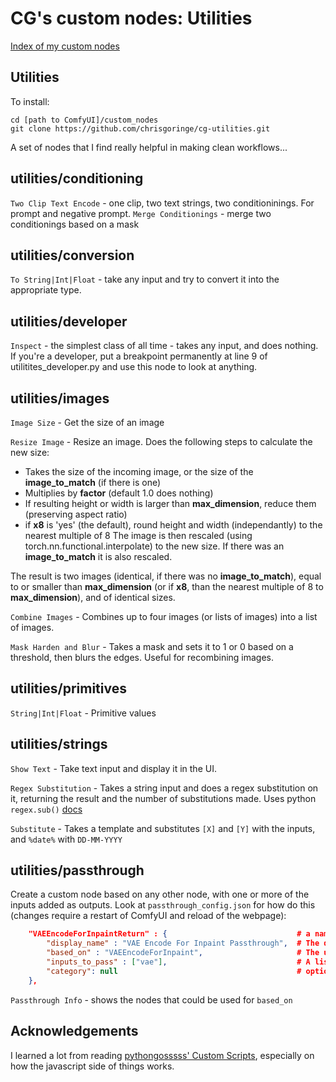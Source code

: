 # CG's custom nodes: Utilities

[Index of my custom nodes](https://github.com/chrisgoringe/cg-nodes-index)

## Utilities

To install:
```
cd [path to ComfyUI]/custom_nodes
git clone https://github.com/chrisgoringe/cg-utilities.git
```

A set of nodes that I find really helpful in making clean workflows...

## utilities/conditioning

`Two Clip Text Encode` - one clip, two text strings, two conditioninings. For prompt and negative prompt.
`Merge Conditionings` - merge two conditionings based on a mask

## utilities/conversion

`To String|Int|Float` - take any input and try to convert it into the appropriate type.

## utilities/developer

`Inspect` - the simplest class of all time - takes any input, and does nothing. If you're a developer, put a breakpoint permanently at line 9 of utilitites_developer.py
and use this node to look at anything.

## utilities/images

`Image Size` - Get the size of an image

`Resize Image` - Resize an image. Does the following steps to calculate the new size:
- Takes the size of the incoming image, or the size of the **image_to_match** (if there is one)
- Multiplies by **factor** (default 1.0 does nothing)
- If resulting  height or width is larger than **max_dimension**, reduce them (preserving aspect ratio)
- if **x8** is 'yes' (the default), round height and width (independantly) to the nearest multiple of 8
The image is then rescaled (using torch.nn.functional.interpolate) to the new size. If there was an **image_to_match** it is also rescaled.

The result is two images (identical, if there was no **image_to_match**), equal to or smaller than **max_dimension** (or if **x8**, than the nearest multiple of 8 to **max_dimension**), and of identical sizes.

`Combine Images` - Combines up to four images (or lists of images) into a list of images.

`Mask Harden and Blur` - Takes a mask and sets it to 1 or 0 based on a threshold, then blurs the edges. Useful for recombining images.

## utilities/primitives

`String|Int|Float` - Primitive values 

## utilities/strings

`Show Text` - Take text input and display it in the UI. 

`Regex Substitution` - Takes a string input and does a regex substitution on it, returning the result and the number of substitutions made. Uses python `regex.sub()` [docs](https://docs.python.org/3/library/re.html)

`Substitute` - Takes a template and substitutes `[X]` and `[Y]` with the inputs, and `%date%` with `DD-MM-YYYY`

## utilities/passthrough     

Create a custom node based on any other node, with one or more of the inputs added as outputs. Look at `passthrough_config.json` for how do this (changes require a restart of ComfyUI and reload of the webpage):

```json
    "VAEEncodeForInpaintReturn" : {                             # a name unique in this file
        "display_name" : "VAE Encode For Inpaint Passthrough",  # The display name of the new custom node
        "based_on" : "VAEEncodeForInpaint",                     # The unique name of the node type you are basing it on
        "inputs_to_pass" : ["vae"],                             # A list of the names of the inputs to be added as outputs
        "category": null                                        # optionally, the custom node category (default is utilities/passthrough)
    },
```

`Passthrough Info` - shows the nodes that could be used for `based_on`

## Acknowledgements

I learned a lot from reading  [pythongosssss' Custom Scripts](https://github.com/pythongosssss/ComfyUI-Custom-Scripts), especially on how the javascript side of things works.